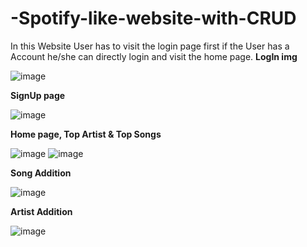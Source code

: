 # -Spotify-like-website-with-CRUD

In this Website User has to visit the login page first if the User has a Account he/she can directly login and visit the home page.
**LogIn img**

![image](https://user-images.githubusercontent.com/94833042/179469283-abac681d-6cd0-4897-97b6-6b3d6cfc4a66.png)

**SignUp page**

![image](https://user-images.githubusercontent.com/94833042/179471396-75bebfca-57fa-4eeb-b62e-caacf7d43f0d.png)


**Home page, Top Artist & Top Songs**

![image](https://user-images.githubusercontent.com/94833042/179470059-ef3dbe07-098f-4abe-9cd2-1dfb5622f4b8.png)
![image](https://user-images.githubusercontent.com/94833042/179469876-1c5ff2aa-9948-432e-a1a8-d95046f228dc.png)

**Song Addition**

![image](https://user-images.githubusercontent.com/94833042/179473202-d1863048-4dca-4280-a079-8cfdbefb97cf.png)

**Artist Addition**

![image](https://user-images.githubusercontent.com/94833042/179474387-ba36ab9d-3e06-4955-b7ed-ed1dabd390ba.png)







